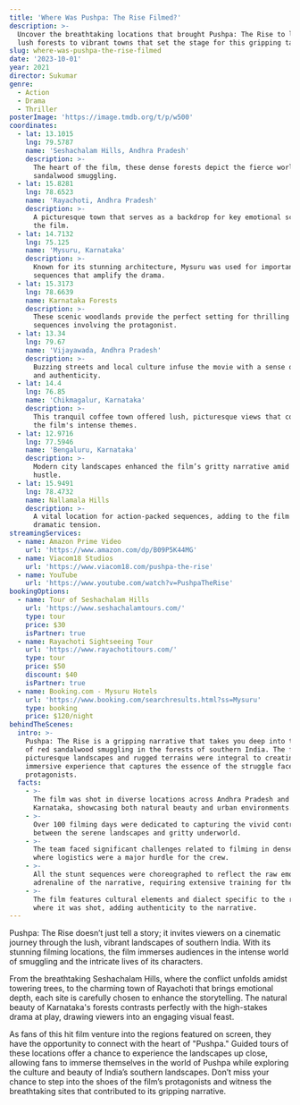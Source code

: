 ```yaml
---
title: 'Where Was Pushpa: The Rise Filmed?'
description: >-
  Uncover the breathtaking locations that brought Pushpa: The Rise to life, from
  lush forests to vibrant towns that set the stage for this gripping tale.
slug: where-was-pushpa-the-rise-filmed
date: '2023-10-01'
year: 2021
director: Sukumar
genre:
  - Action
  - Drama
  - Thriller
posterImage: 'https://image.tmdb.org/t/p/w500'
coordinates:
  - lat: 13.1015
    lng: 79.5787
    name: 'Seshachalam Hills, Andhra Pradesh'
    description: >-
      The heart of the film, these dense forests depict the fierce world of red
      sandalwood smuggling.
  - lat: 15.8281
    lng: 78.6523
    name: 'Rayachoti, Andhra Pradesh'
    description: >-
      A picturesque town that serves as a backdrop for key emotional scenes in
      the film.
  - lat: 14.7132
    lng: 75.125
    name: 'Mysuru, Karnataka'
    description: >-
      Known for its stunning architecture, Mysuru was used for important
      sequences that amplify the drama.
  - lat: 15.3173
    lng: 78.6639
    name: Karnataka Forests
    description: >-
      These scenic woodlands provide the perfect setting for thrilling action
      sequences involving the protagonist.
  - lat: 13.34
    lng: 79.67
    name: 'Vijayawada, Andhra Pradesh'
    description: >-
      Buzzing streets and local culture infuse the movie with a sense of place
      and authenticity.
  - lat: 14.4
    lng: 76.85
    name: 'Chikmagalur, Karnataka'
    description: >-
      This tranquil coffee town offered lush, picturesque views that contrast
      the film's intense themes.
  - lat: 12.9716
    lng: 77.5946
    name: 'Bengaluru, Karnataka'
    description: >-
      Modern city landscapes enhanced the film’s gritty narrative amid the urban
      hustle.
  - lat: 15.9491
    lng: 78.4732
    name: Nallamala Hills
    description: >-
      A vital location for action-packed sequences, adding to the film's
      dramatic tension.
streamingServices:
  - name: Amazon Prime Video
    url: 'https://www.amazon.com/dp/B09P5K44MG'
  - name: Viacom18 Studios
    url: 'https://www.viacom18.com/pushpa-the-rise'
  - name: YouTube
    url: 'https://www.youtube.com/watch?v=PushpaTheRise'
bookingOptions:
  - name: Tour of Seshachalam Hills
    url: 'https://www.seshachalamtours.com/'
    type: tour
    price: $30
    isPartner: true
  - name: Rayachoti Sightseeing Tour
    url: 'https://www.rayachotitours.com/'
    type: tour
    price: $50
    discount: $40
    isPartner: true
  - name: Booking.com - Mysuru Hotels
    url: 'https://www.booking.com/searchresults.html?ss=Mysuru'
    type: booking
    price: $120/night
behindTheScenes:
  intro: >-
    Pushpa: The Rise is a gripping narrative that takes you deep into the world
    of red sandalwood smuggling in the forests of southern India. The film's
    picturesque landscapes and rugged terrains were integral to creating an
    immersive experience that captures the essence of the struggle faced by its
    protagonists.
  facts:
    - >-
      The film was shot in diverse locations across Andhra Pradesh and
      Karnataka, showcasing both natural beauty and urban environments.
    - >-
      Over 100 filming days were dedicated to capturing the vivid contrasts
      between the serene landscapes and gritty underworld.
    - >-
      The team faced significant challenges related to filming in dense forests,
      where logistics were a major hurdle for the crew.
    - >-
      All the stunt sequences were choreographed to reflect the raw emotion and
      adrenaline of the narrative, requiring extensive training for the cast.
    - >-
      The film features cultural elements and dialect specific to the regions
      where it was shot, adding authenticity to the narrative.
---
```


<PushpaTheRiseGuide />

Pushpa: The Rise doesn’t just tell a story; it invites viewers on a cinematic journey through the lush, vibrant landscapes of southern India. With its stunning filming locations, the film immerses audiences in the intense world of smuggling and the intricate lives of its characters.

From the breathtaking Seshachalam Hills, where the conflict unfolds amidst towering trees, to the charming town of Rayachoti that brings emotional depth, each site is carefully chosen to enhance the storytelling. The natural beauty of Karnataka's forests contrasts perfectly with the high-stakes drama at play, drawing viewers into an engaging visual feast.

As fans of this hit film venture into the regions featured on screen, they have the opportunity to connect with the heart of "Pushpa." Guided tours of these locations offer a chance to experience the landscapes up close, allowing fans to immerse themselves in the world of Pushpa while exploring the culture and beauty of India’s southern landscapes. Don’t miss your chance to step into the shoes of the film’s protagonists and witness the breathtaking sites that contributed to its gripping narrative.
